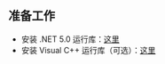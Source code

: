 <!-- zh-CN/quickstart.md -->

## 准备工作
- 安装 .NET 5.0 运行库：[这里](https://dotnet.microsoft.com/download/dotnet/thank-you/runtime-desktop-5.0.7-windows-x64-installer)
- 安装 Visual C++ 运行库（可选）：[这里](https://github.com/abbodi1406/vcredist/releases)
